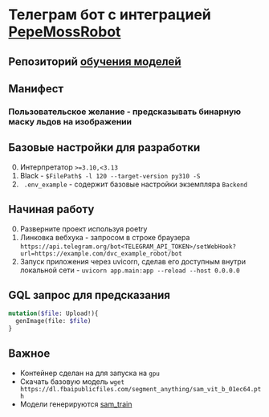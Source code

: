 # Телеграм бот с интеграцией [PepeMossRobot](https://t.me/PepeMossRobot)

## Репозиторий [обучения моделей](https://git.pepemoss.com/universitat/ml/sam_train.git)

## Манифест

### Пользовательское желание - предсказывать бинарную маску льдов на изображении

## Базовые настройки для разработки

0. Интерпретатор ```>=3.10,<3.13```
1. Black - ``` $FilePath$ -l 120 --target-version py310 -S ```
2. ``` .env_example``` - содержит базовые настройки экземпляра `Backend`

## Начиная работу

0. Разверните проект используя poetry
1. Линковка вебхука - запросом в строке браузера ```https://api.telegram.org/bot<TELEGRAM_API_TOKEN>/setWebHook?url=https://example.com/dvc_example_robot/bot```
2. Запуск приложения через uvicorn, сделав его доступным внутри локальной сети - ``` uvicorn app.main:app --reload --host 0.0.0.0 ```

## GQL запрос для предсказания

```graphql
mutation($file: Upload!){
  genImage(file: $file)
}
```

## Важное

- Контейнер сделан на для запуска на `gpu`
- Скачать базовую модель `wget https://dl.fbaipublicfiles.com/segment_anything/sam_vit_b_01ec64.pth`
- Модели генерируются [sam_train](https://git.pepemoss.com/universitat/ml/sam_train)